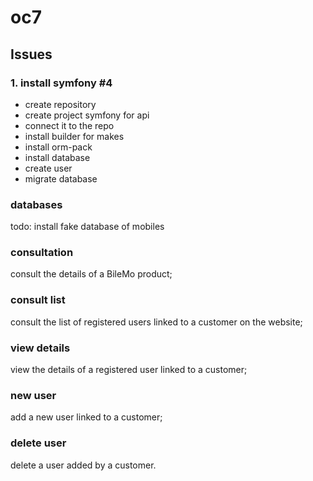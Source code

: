 # oc7

## Issues

### 1. install symfony #4

- create repository
- create project symfony for api
- connect it to the repo
- install builder for makes
- install orm-pack
- install database
- create user
- migrate database

###  databases 

todo: install fake database of mobiles

### consultation 

consult the details of a BileMo product;

### consult list

consult the list of registered users linked to a customer on the website;

### view details 

view the details of a registered user linked to a customer;

### new user 

add a new user linked to a customer;

### delete user 

delete a user added by a customer.
